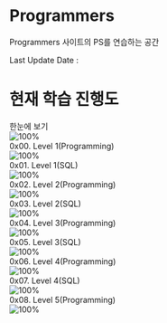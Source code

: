 # Programmers
Programmers 사이트의 PS를 연습하는 공간

Last Update Date : 

# 현재 학습 진행도  
한눈에 보기    
![100%](https://progress-bar.dev/0/?scale=243&title=progress&width=500&color=babaca&suffix=/243)   
0x00. Level 1(Programming)  
![100%](https://progress-bar.dev/0/?scale=54&title=progress&width=500&color=babaca&suffix=/54)  
0x01. Level 1(SQL)    
![100%](https://progress-bar.dev/0/?scale=10&title=progress&width=500&color=babaca&suffix=/10)    
0x02. Level 2(Programming)  
![100%](https://progress-bar.dev/0/?scale=66&title=progress&width=500&color=babaca&suffix=/66)  
0x03. Level 2(SQL)    
![100%](https://progress-bar.dev/0/?scale=11&title=progress&width=500&color=babaca&suffix=/11)    
0x04. Level 3(Programming)  
![100%](https://progress-bar.dev/0/?scale=53&title=progress&width=500&color=babaca&suffix=/53)  
0x05. Level 3(SQL)    
![100%](https://progress-bar.dev/0/?scale=5&title=progress&width=500&color=babaca&suffix=/5)    
0x06. Level 4(Programming)  
![100%](https://progress-bar.dev/0/?scale=26&title=progress&width=500&color=babaca&suffix=/26)  
0x07. Level 4(SQL)    
![100%](https://progress-bar.dev/0/?scale=3&title=progress&width=500&color=babaca&suffix=/3)    
0x08. Level 5(Programming)  
![100%](https://progress-bar.dev/0/?scale=13&title=progress&width=500&color=babaca&suffix=/13)     